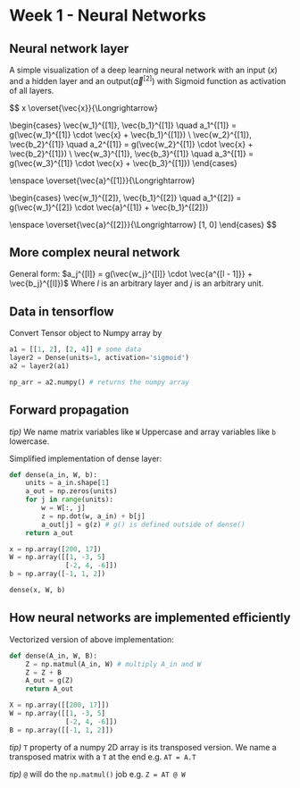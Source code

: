# Week 1 - Neural Networks

## Neural network layer

A simple visualization of a deep learning neural network with an input ($x$) and a hidden layer and an output($\vec{a}^{[2]}$) with Sigmoid function as activation of all layers.

$$
x \overset{\vec{x}}{\Longrightarrow}

\begin{cases}
\vec{w_1}^{[1]}, \vec{b_1}^{[1]} \quad a_1^{[1]} = g(\vec{w_1}^{[1]} \cdot \vec{x} + \vec{b_1}^{[1]}) \\
\vec{w_2}^{[1]}, \vec{b_2}^{[1]} \quad a_2^{[1]} = g(\vec{w_2}^{[1]} \cdot \vec{x} + \vec{b_2}^{[1]}) \\
\vec{w_3}^{[1]}, \vec{b_3}^{[1]} \quad a_3^{[1]} = g(\vec{w_3}^{[1]} \cdot \vec{x} + \vec{b_3}^{[1]})
\end{cases}

\enspace \overset{\vec{a}^{[1]}}{\Longrightarrow}

\begin{cases}
\vec{w_1}^{[2]}, \vec{b_1}^{[2]} \quad a_1^{[2]} = g(\vec{w_1}^{[2]} \cdot \vec{a}^{[1]} + \vec{b_1}^{[2]})

\enspace \overset{\vec{a}^{[2]}}{\Longrightarrow} [1, 0]
\end{cases}
$$

## More complex neural network

General form: $a_j^{[l]} = g(\vec{w_j}^{[l]} \cdot \vec{a^{[l - 1]}} + \vec{b_j}^{[l]})$
Where $l$ is an arbitrary layer and $j$ is an arbitrary unit.

## Data in tensorflow

Convert Tensor object to Numpy array by

```python
a1 = [[1, 2], [2, 4]] # some data
layer2 = Dense(units=1, activation='sigmoid')
a2 = layer2(a1)

np_arr = a2.numpy() # returns the numpy array
```

## Forward propagation

_tip)_ We name matrix variables like `W` Uppercase and array variables like `b` lowercase.

Simplified implementation of dense layer:

```python
def dense(a_in, W, b):
    units = a_in.shape[1]
    a_out = np.zeros(units)
    for j in range(units):
        w = W[:, j]
        z = np.dot(w, a_in) + b[j]
        a_out[j] = g(z) # g() is defined outside of dense()
    return a_out

x = np.array([200, 17])
W = np.array([[1, -3, 5]
              [-2, 4, -6]])
b = np.array([-1, 1, 2])

dense(x, W, b)
```

## How neural networks are implemented efficiently

Vectorized version of above implementation:

```python
def dense(A_in, W, B):
    Z = np.matmul(A_in, W) # multiply A_in and W
    Z = Z + B
    A_out = g(Z)
    return A_out

X = np.array([[200, 17]])
W = np.array([[1, -3, 5]
              [-2, 4, -6]])
B = np.array([[-1, 1, 2]])
```

_tip)_ `T` property of a numpy 2D array is its transposed version. We name a transposed matrix with a `T` at the end e.g. `AT = A.T`

_tip)_ `@` will do the `np.matmul()` job e.g. `Z = AT @ W`
